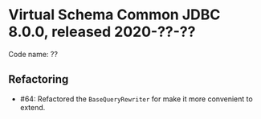 # Virtual Schema Common JDBC 8.0.0, released 2020-??-??

Code name: ??

## Refactoring

* #64: Refactored the `BaseQueryRewriter` for make it more convenient to extend.